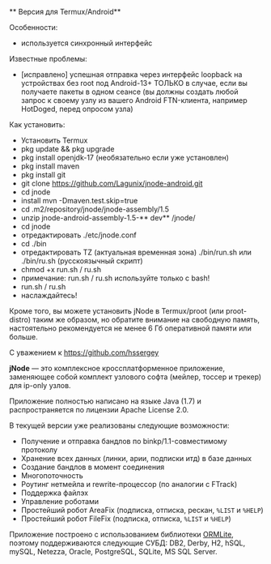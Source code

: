 ** Версия для Termux/Android**

Особенности:
- используется синхронный интерфейс

Известные проблемы:
- [исправлено] успешная отправка через интерфейс loopback на  устройствах без root под Android-13+ ТОЛЬКО в случае, если вы получаете пакеты в одном сеансе (вы должны создать любой запрос к своему узлу из вашего Android FTN-клиента, например HotDoged, перед опросом узла)

Как установить:
* Установить Termux
* pkg update && pkg upgrade
* pkg install openjdk-17 (необязательно если уже установлен)
* pkg install maven
* pkg install git
* git clone https://github.com/Lagunix/jnode-android.git
* cd jnode
* install mvn -Dmaven.test.skip=true
* cd .m2/repository/jnode/jnode-assembly/1.5
* unzip jnode-android-assembly-1.5-** dev** /jnode/
* cd jnode 
* отредактировать ./etc/jnode.conf
* cd ./bin
* отредактировать TZ (актуальная временная зона) ./bin/run.sh или ./bin/ru.sh (русскоязычный скрипт)
* chmod +x run.sh / ru.sh
* примечание: run.sh / ru.sh  используйте только с bash!
* run.sh / ru.sh
* наслаждайтесь!

Кроме того, вы можете установить jNode в Termux/proot (или proot-distro) таким же образом, но обратите внимание на свободную память, настоятельно рекомендуется не менее 6 Гб оперативной памяти или больше.

С уважением к https://github.com/hssergey

**jNode** — это комплексное кроссплатформенное приложение, заменяющее собой комплект узлового софта (мейлер, тоссер и трекер) для ip-only узлов.

Приложение полностью написано на языке Java (1.7) и распространяется по лицензии Apache License 2.0.

В текущей версии уже реализованы следующие возможности:
- Получение и отправка бандлов по binkp/1.1-совместимому протоколу
- Хранение всех данных (линки, арии, подписки итд) в базе данных
- Создание бандлов в момент соединения
- Многопоточность
- Роутинг нетмейла и rewrite-процессор (по аналогии с FTrack)
- Поддержка файлэх
- Управление роботами
- Простейший робот AreaFix (подписка, отписка, рескан, `%LIST` и `%HELP`)
- Простейший робот FileFix (подписка, отписка, `%LIST` и `%HELP`)

Приложение построено с использованием библиотеки [ORMLite](http://ormlite.com), поэтому поддерживаются следующие СУБД: DB2, Derby, H2, hSQL, mySQL, Netezza, Oracle, PostgreSQL, SQLite, MS SQL Server.
